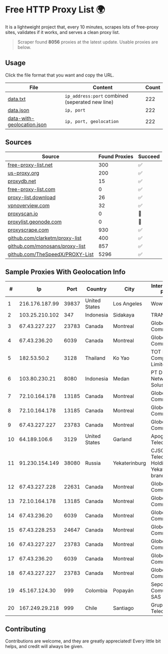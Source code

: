 
# Free HTTP Proxy List 🌍

It is a lightweight project that, every 10 minutes, scrapes lots of free-proxy sites, validates if it works, and serves a clean proxy list.


> Scraper found **8056** proxies at the latest update. Usable proxies are below.

## Usage

Click the file format that you want and copy the URL.


|File|Content|Count|
|----|-------|-----|
|[data.txt](https://raw.githubusercontent.com/themiralay/Proxy-List-World/master/data.txt)|`ip_address:port` combined (seperated new line)|222|
|[data.json](https://raw.githubusercontent.com/themiralay/Proxy-List-World/master/data.json)|`ip, port`|222|
|[data-with-geolocation.json](https://raw.githubusercontent.com/themiralay/Proxy-List-World/master/data-with-geolocation.json)|`ip, port, geolocation`|222|

## Sources

|Source|Found Proxies|Succeed|
|------|-------------|-------|
|[free-proxy-list.net](https://free-proxy-list.net)|300|✅|
|[us-proxy.org](https://www.us-proxy.org)|200|✅|
|[proxydb.net](http://proxydb.net)|15|✅|
|[free-proxy-list.com](https://free-proxy-list.com/?page=&port=&type%5B%5D=http&type%5B%5D=https&up_time=0&search=Search)|0|✅|
|[proxy-list.download](https://www.proxy-list.download/HTTP)|26|✅|
|[vpnoverview.com](https://vpnoverview.com/privacy/anonymous-browsing/free-proxy-servers)|32|✅|
|[proxyscan.io](https://www.proxyscan.io)|0|🚫|
|[proxylist.geonode.com](https://proxylist.geonode.com/api/proxy-list?limit=300&page=1&sort_by=lastChecked&sort_type=desc&protocols=http,https)|0|🚫|
|[proxyscrape.com](https://api.proxyscrape.com/v2/?request=displayproxies&protocol=http&timeout=10000&country=all&ssl=all&anonymity=all)|930|✅|
|[github.com/clarketm/proxy-list](https://raw.githubusercontent.com/clarketm/proxy-list/master/proxy-list-raw.txt)|400|✅|
|[github.com/monosans/proxy-list](https://raw.githubusercontent.com/monosans/proxy-list/main/proxies/http.txt)|857|✅|
|[github.com/TheSpeedX/PROXY-List](https://raw.githubusercontent.com/TheSpeedX/PROXY-List/master/http.txt)|5296|✅|


## Sample Proxies With Geolocation Info

|#|Ip|Port|Country|City|Internet Service Provider|
|-|--|----|-------|----|-------------------------|
|1|216.176.187.99|39837|United States|Los Angeles|Wowrack.com|
|2|103.25.210.102|347|Indonesia|Sidakaya|TRANSDATA|
|3|67.43.227.227|23783|Canada|Montreal|GloboTech Communications|
|4|67.43.236.20|6039|Canada|Montreal|GloboTech Communications|
|5|182.53.50.2|3128|Thailand|Ko Yao|TOT Public Company Limited|
|6|103.80.230.21|8080|Indonesia|Medan|PT Dream Network Solusindo|
|7|72.10.164.178|13185|Canada|Montreal|GloboTech Communications|
|8|72.10.164.178|13185|Canada|Montreal|GloboTech Communications|
|9|67.43.227.227|23783|Canada|Montreal|GloboTech Communications|
|10|64.189.106.6|3129|United States|Garland|Apogee Telecom Inc.|
|11|91.230.154.149|38080|Russia|Yekaterinburg|CJSC "ER-Telecom Holding" Yekaterinburg branch|
|12|67.43.227.228|22631|Canada|Montreal|GloboTech Communications|
|13|72.10.164.178|13185|Canada|Montreal|GloboTech Communications|
|14|67.43.236.20|6039|Canada|Montreal|GloboTech Communications|
|15|67.43.228.253|24647|Canada|Montreal|GloboTech Communications|
|16|67.43.227.227|23783|Canada|Montreal|GloboTech Communications|
|17|67.43.236.20|6039|Canada|Montreal|GloboTech Communications|
|18|67.43.227.227|23783|Canada|Montreal|GloboTech Communications|
|19|45.167.124.30|999|Colombia|Popayán|Sepcom Comunicaciones SAS|
|20|167.249.29.218|999|Chile|Santiago|Grupo Metrowan Telecom SPA|



## Contributing

Contributions are welcome, and they are greatly appreciated! Every
little bit helps, and credit will always be given.

